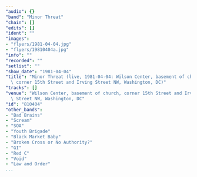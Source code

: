 ```yaml
---
"audio": {}
"band": "Minor Threat"
"chain": []
"edits": []
"ident": ""
"images":
- "flyers/1981-04-04.jpg"
- "flyers/19810404a.jpg"
"info": ""
"recorded": ""
"setlist": ""
"show_date": "1981-04-04"
"title": "Minor Threat (live, 1981-04-04: Wilson Center, basement of church,\
  \ corner 15th Street and Irving Street NW, Washington, DC)"
"tracks": []
"venue": "Wilson Center, basement of church, corner 15th Street and Irving\
  \ Street NW, Washington, DC"
"id": "810404"
"other_bands":
- "Bad Brains"
- "Scream"
- "SOA"
- "Youth Brigade"
- "Black Market Baby"
- "Broken Cross or No Authority?"
- "GI"
- "Red C"
- "Void"
- "Law and Order"
...
```

